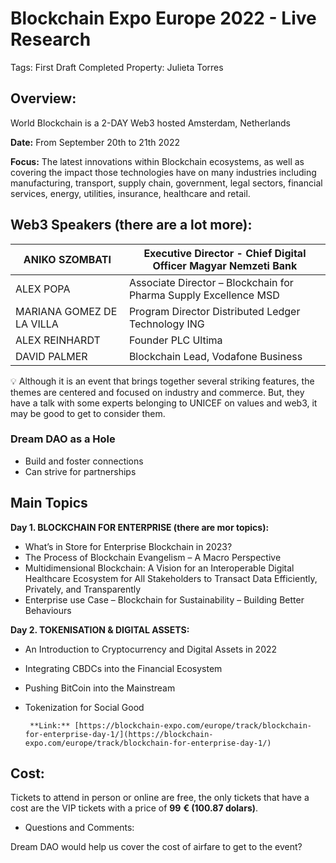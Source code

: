 # Blockchain Expo Europe 2022 - Live Research

Tags: First Draft Completed
Property: Julieta Torres

## Overview:

World Blockchain is a 2-DAY Web3 hosted Amsterdam, Netherlands 

**Date:** From September 20th to 21th 2022

**Focus:** The latest innovations within Blockchain ecosystems, as well as covering the impact those technologies have on many industries including manufacturing, transport, supply chain, government, legal sectors, financial services, energy, utilities, insurance, healthcare and retail.

## **Web3 Speakers (there are a lot more):**

| ANIKO SZOMBATI | Executive Director - Chief Digital Officer Magyar Nemzeti Bank |
| --- | --- |
| ALEX POPA | Associate Director – Blockchain for Pharma Supply Excellence MSD |
| MARIANA GOMEZ DE LA VILLA | Program Director Distributed Ledger Technology ING |
| ALEX REINHARDT | Founder PLC Ultima |
| DAVID PALMER | Blockchain Lead, Vodafone Business |

<aside>
💡 Although it is an event that brings together several striking features, the themes are centered and focused on industry and commerce. But, they have a talk with some experts belonging to UNICEF on values and web3, it may be good to get to consider them.

</aside>

### **Dream DAO as a Hole**

- Build and foster connections
- Can strive for partnerships

## **Main Topics**

**Day 1. BLOCKCHAIN FOR ENTERPRISE (there are mor topics):** 

- What’s in Store for Enterprise Blockchain in 2023?
- The Process of Blockchain Evangelism – A Macro Perspective
- Multidimensional Blockchain: A Vision for an Interoperable Digital Healthcare Ecosystem for All Stakeholders to Transact Data Efficiently, Privately, and Transparently
- Enterprise use Case – Blockchain for Sustainability – Building Better Behaviours

**Day 2. TOKENISATION & DIGITAL ASSETS:** 

- An Introduction to Cryptocurrency and Digital Assets in 2022
- Integrating CBDCs into the Financial Ecosystem
- Pushing BitCoin into the Mainstream
- Tokenization for Social Good

       **Link:** [https://blockchain-expo.com/europe/track/blockchain-for-enterprise-day-1/](https://blockchain-expo.com/europe/track/blockchain-for-enterprise-day-1/)

## Cost:

Tickets to attend in person or online are free, the only tickets that have a cost are the VIP tickets with a price of **99** **€ (100.87 dolars)**.

* Questions and Comments:

Dream DAO would help us cover the cost of airfare to get to the event?